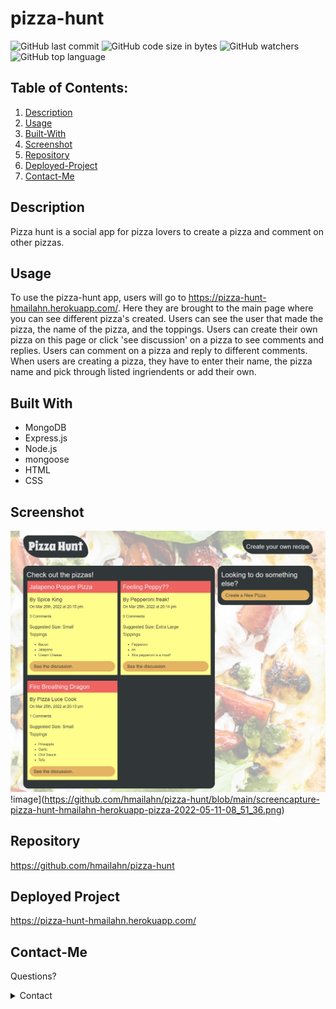 # pizza-hunt

![GitHub last commit](https://img.shields.io/github/last-commit/hmailahn/pizza-hunt)  ![GitHub code size in bytes](https://img.shields.io/github/languages/code-size/hmailahn/pizza-hunt)  ![GitHub watchers](https://img.shields.io/github/watchers/hmailahn/pizza-hunt?label=Watch&style=social)  ![GitHub top language](https://img.shields.io/github/languages/top/hmailahn/pizza-hunt)

## Table of Contents:
  1. [Description](#Description)
  2. [Usage](#Usage)
  3. [Built-With](#Built-With)
  4. [Screenshot](#Screenshot)
  5. [Repository](#Repository)
  6. [Deployed-Project](#Deployed-Project)
  7. [Contact-Me](#Contact-Me)

## Description
Pizza hunt is a social app for pizza lovers to create a pizza and comment on other pizzas. 

## Usage
To use the pizza-hunt app, users will go to https://pizza-hunt-hmailahn.herokuapp.com/. Here they are brought to the main page where you can see different pizza's created. Users can see the user that made the pizza, the name of the pizza, and the toppings. Users can create their own pizza on this page or click 'see discussion' on a pizza to see comments and replies. Users can comment on a pizza and reply to different comments. When users are creating a pizza, they have to enter their name, the pizza name and pick through listed ingriendents or add their own. 

## Built With
* MongoDB
* Express.js
* Node.js
* mongoose
* HTML
* CSS

## Screenshot
![image](https://github.com/hmailahn/pizza-hunt/blob/main/screencapture-pizza-hunt-hmailahn-herokuapp-2022-05-11-08_50_51.png)
!image](https://github.com/hmailahn/pizza-hunt/blob/main/screencapture-pizza-hunt-hmailahn-herokuapp-pizza-2022-05-11-08_51_36.png)

## Repository
https://github.com/hmailahn/pizza-hunt

## Deployed Project
https://pizza-hunt-hmailahn.herokuapp.com/

## Contact-Me
Questions? 
<details>
    <summary>Contact</summary>
    mailahnheidi@gmail.com <br>
</details>
